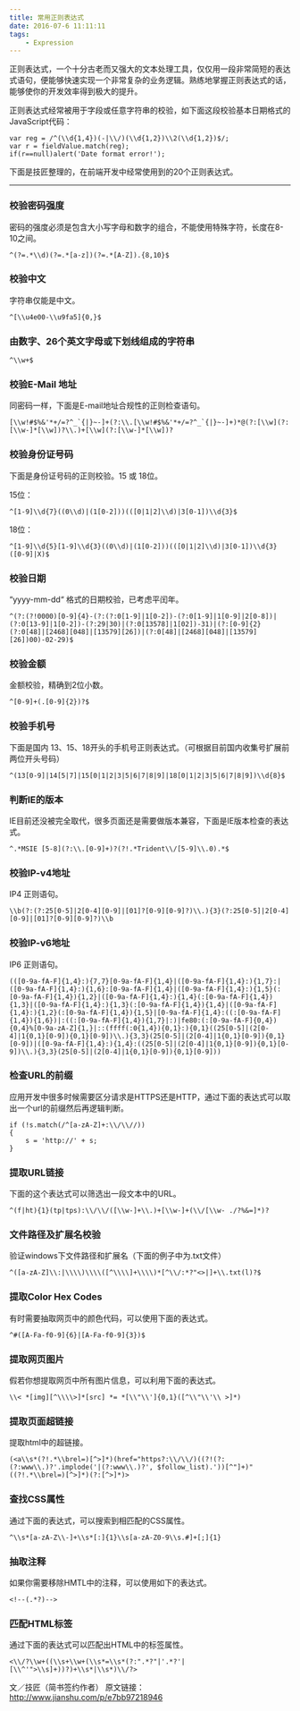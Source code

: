 ```yaml
---
title: 常用正则表达式
date: 2016-07-6 11:11:11
tags: 
	- Expression
---
```

正则表达式，一个十分古老而又强大的文本处理工具，仅仅用一段非常简短的表达式语句，便能够快速实现一个非常复杂的业务逻辑。熟练地掌握正则表达式的话，能够使你的开发效率得到极大的提升。

正则表达式经常被用于字段或任意字符串的校验，如下面这段校验基本日期格式的JavaScript代码：

	var reg = /^(\\d{1,4})(-|\\/)(\\d{1,2})\\2(\\d{1,2})$/; 
	var r = fieldValue.match(reg);             
	if(r==null)alert('Date format error!');
下面是技匠整理的，在前端开发中经常使用到的20个正则表达式。
***
<!-- more -->
### 校验密码强度
密码的强度必须是包含大小写字母和数字的组合，不能使用特殊字符，长度在8-10之间。

	^(?=.*\\d)(?=.*[a-z])(?=.*[A-Z]).{8,10}$
### 校验中文
字符串仅能是中文。

	^[\\u4e00-\\u9fa5]{0,}$
### 由数字、26个英文字母或下划线组成的字符串

	^\\w+$
### 校验E-Mail 地址
同密码一样，下面是E-mail地址合规性的正则检查语句。

	[\\w!#$%&'*+/=?^_`{|}~-]+(?:\\.[\\w!#$%&'*+/=?^_`{|}~-]+)*@(?:[\\w](?:[\\w-]*[\\w])?\\.)+[\\w](?:[\\w-]*[\\w])?
### 校验身份证号码
下面是身份证号码的正则校验。15 或 18位。

15位：

	^[1-9]\\d{7}((0\\d)|(1[0-2]))(([0|1|2]\\d)|3[0-1])\\d{3}$
18位：

	^[1-9]\\d{5}[1-9]\\d{3}((0\\d)|(1[0-2]))(([0|1|2]\\d)|3[0-1])\\d{3}([0-9]|X)$
### 校验日期
“yyyy-mm-dd“ 格式的日期校验，已考虑平闰年。

	^(?:(?!0000)[0-9]{4}-(?:(?:0[1-9]|1[0-2])-(?:0[1-9]|1[0-9]|2[0-8])|(?:0[13-9]|1[0-2])-(?:29|30)|(?:0[13578]|1[02])-31)|(?:[0-9]{2}(?:0[48]|[2468][048]|[13579][26])|(?:0[48]|[2468][048]|[13579][26])00)-02-29)$
### 校验金额
金额校验，精确到2位小数。

	^[0-9]+(.[0-9]{2})?$
### 校验手机号
下面是国内 13、15、18开头的手机号正则表达式。（可根据目前国内收集号扩展前两位开头号码）

	^(13[0-9]|14[5|7]|15[0|1|2|3|5|6|7|8|9]|18[0|1|2|3|5|6|7|8|9])\\d{8}$
### 判断IE的版本
IE目前还没被完全取代，很多页面还是需要做版本兼容，下面是IE版本检查的表达式。

	^.*MSIE [5-8](?:\\.[0-9]+)?(?!.*Trident\\/[5-9]\\.0).*$
### 校验IP-v4地址
IP4 正则语句。

	\\b(?:(?:25[0-5]|2[0-4][0-9]|[01]?[0-9][0-9]?)\\.){3}(?:25[0-5]|2[0-4][0-9]|[01]?[0-9][0-9]?)\\b
### 校验IP-v6地址
IP6 正则语句。

	(([0-9a-fA-F]{1,4}:){7,7}[0-9a-fA-F]{1,4}|([0-9a-fA-F]{1,4}:){1,7}:|([0-9a-fA-F]{1,4}:){1,6}:[0-9a-fA-F]{1,4}|([0-9a-fA-F]{1,4}:){1,5}(:[0-9a-fA-F]{1,4}){1,2}|([0-9a-fA-F]{1,4}:){1,4}(:[0-9a-fA-F]{1,4}){1,3}|([0-9a-fA-F]{1,4}:){1,3}(:[0-9a-fA-F]{1,4}){1,4}|([0-9a-fA-F]{1,4}:){1,2}(:[0-9a-fA-F]{1,4}){1,5}|[0-9a-fA-F]{1,4}:((:[0-9a-fA-F]{1,4}){1,6})|:((:[0-9a-fA-F]{1,4}){1,7}|:)|fe80:(:[0-9a-fA-F]{0,4}){0,4}%[0-9a-zA-Z]{1,}|::(ffff(:0{1,4}){0,1}:){0,1}((25[0-5]|(2[0-4]|1{0,1}[0-9]){0,1}[0-9])\\.){3,3}(25[0-5]|(2[0-4]|1{0,1}[0-9]){0,1}[0-9])|([0-9a-fA-F]{1,4}:){1,4}:((25[0-5]|(2[0-4]|1{0,1}[0-9]){0,1}[0-9])\\.){3,3}(25[0-5]|(2[0-4]|1{0,1}[0-9]){0,1}[0-9]))
### 检查URL的前缀
应用开发中很多时候需要区分请求是HTTPS还是HTTP，通过下面的表达式可以取出一个url的前缀然后再逻辑判断。

	if (!s.match(/^[a-zA-Z]+:\\/\\//))
	{
		s = 'http://' + s;
	}
### 提取URL链接
下面的这个表达式可以筛选出一段文本中的URL。

	^(f|ht){1}(tp|tps):\\/\\/([\\w-]+\\.)+[\\w-]+(\\/[\\w- ./?%&=]*)?
### 文件路径及扩展名校验
验证windows下文件路径和扩展名（下面的例子中为.txt文件）

	^([a-zA-Z]\\:|\\\\)\\\\([^\\\\]+\\\\)*[^\\/:*?"<>|]+\\.txt(l)?$
### 提取Color Hex Codes
有时需要抽取网页中的颜色代码，可以使用下面的表达式。

	^#([A-Fa-f0-9]{6}|[A-Fa-f0-9]{3})$
### 提取网页图片
假若你想提取网页中所有图片信息，可以利用下面的表达式。

	\\< *[img][^\\\\>]*[src] *= *[\\"\\']{0,1}([^\\"\\'\\ >]*)
### 提取页面超链接
提取html中的超链接。

	(<a\\s*(?!.*\\brel=)[^>]*)(href="https?:\\/\\/)((?!(?:(?:www\\.)?'.implode('|(?:www\\.)?', $follow_list).'))[^"]+)"((?!.*\\brel=)[^>]*)(?:[^>]*)>
### 查找CSS属性
通过下面的表达式，可以搜索到相匹配的CSS属性。

	^\\s*[a-zA-Z\\-]+\\s*[:]{1}\\s[a-zA-Z0-9\\s.#]+[;]{1}
### 抽取注释
如果你需要移除HMTL中的注释，可以使用如下的表达式。

	<!--(.*?)-->
### 匹配HTML标签
通过下面的表达式可以匹配出HTML中的标签属性。

	<\\/?\\w+((\\s+\\w+(\\s*=\\s*(?:".*?"|'.*?'|[\\^'">\\s]+))?)+\\s*|\\s*)\\/?>








文／技匠（简书签约作者）
原文链接：http://www.jianshu.com/p/e7bb97218946